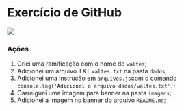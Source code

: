 # Exercício de GitHub

![](https://github.com/felipe4ts/esof/blob/waltes/imagens/banner.jpg)

### Ações

1. Criei uma ramificação com o nome de `waltes`;
2. Adicionei um arquivo TXT `waltes.txt` na pasta `dados`;
3. Adicionei uma instrução em `arquivos.js`com o comando `console.log('Adicionei o arquivo dados/waltes.txt')`;
4. Carreiguei uma imagem para banner na pasta `imagens`;
5. Adicionei a imagem no banner do arquivo `README.md`;




